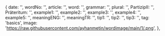 {
date: '',
wordNo: '',
article: '',
word: '',
grammar: '',
plural: '',
PartizipII: '',
Präteritum: '',
example1: '',
example2: '',
example3: '',
example4: '',
example5: '',
meaningENG: '',
meaningTR: '',
tip1: '',
tip2: '',
tip3: '',
tag: 'basics',
image: 'https://raw.githubusercontent.com/ayhanmetin/wordimage/main/1/.png',
},